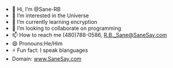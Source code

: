 - 👋 Hi, I’m @Sane-RB
- 👀 I’m interested in the Universe
- 🌱 I’m currently learning encryption
- 💞️ I’m looking to collaborate on programming
- 📫 How to reach me (480)788-0586, R.B._Sane@SaneSay.com
- 😄 Pronouns:He/Him
- ⚡ Fun fact: I speak blanguages
- Domain: www.SaneSay.com

<!---
Sane-RB/Sane-RB is a ✨ special ✨ repository because its `README.md` (this file) appears on your GitHub profile.
You can click the Preview link to take a look at your changes.
--->
